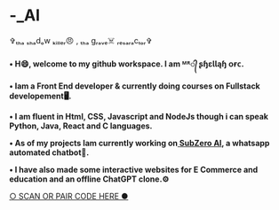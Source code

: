 # -_AI
✞ₜₕₐ ₛₕₐdₒw ₖᵢₗₗₑᵣ😠 , ₜₕₐ gᵣₐᵥₑ☠️ ᵣₑₛₐᵣₐcₜₒᵣ✞




<b>
•  H😄, welcome to my github workspace. I am ᴹᴿ᭄ ʂɧɛƖƖąɧ ᴏғᴄ.

•  Iam a Front End developer & currently doing courses on Fullstack developement🖥️.

• I am fluent in Html, CSS, Javascript and NodeJs though i can speak Python, Java, React and C languages.

• As of my projects Iam currently working on<a href ="https://wa.me/263771341158/"> SubZero AI</a>, a whatsapp automated chatbot🤖.

• I have also made some interactive websites for E Commerce and education and an offline ChatGPT clone.⚙️</b>
</br>





<a href="https://david-session-3-f79y.onrender.com//">○ SCAN OR PAIR CODE HERE ●
